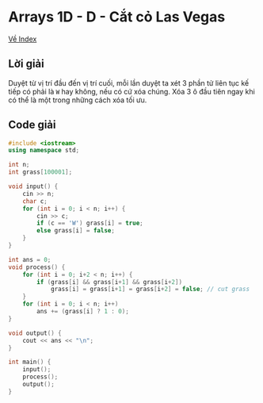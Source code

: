 # Arrays 1D - D - Cắt cỏ Las Vegas

[Về Index](index.md)

## Lời giải


Duyệt từ vị trí đầu đến vị trí cuối, mỗi lần duyệt ta xét 3 phần tử liên tục kế tiếp có phải là `W` hay không, nếu có cứ xóa chúng. Xóa 3 ô đầu tiên ngay khi có thể là một trong những cách xóa tối ưu.


## Code giải

```cpp
#include <iostream>
using namespace std;

int n;
int grass[100001];

void input() {
    cin >> n;
    char c;
    for (int i = 0; i < n; i++) {
        cin >> c;
        if (c == 'W') grass[i] = true;
        else grass[i] = false;
    }
}

int ans = 0;
void process() {
    for (int i = 0; i+2 < n; i++) {
        if (grass[i] && grass[i+1] && grass[i+2])
            grass[i] = grass[i+1] = grass[i+2] = false; // cut grass
    }
    for (int i = 0; i < n; i++)
        ans += (grass[i] ? 1 : 0);
}

void output() {
    cout << ans << "\n";
}

int main() {
    input();
    process();
    output();
}
```
